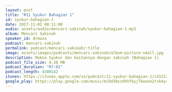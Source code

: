 ```yaml
---
layout: post
title: "#11 Syukur Bahagian 1"
id: syukur-bahagian-1
date: 2017-11-01 00:11:00
audio: assets/audio/mencari-sakinah/syukur-bahagian-1.mp3
album: Mencari Sakinah
speaker_id: drmaza
podcast: mencari-sakinah
permalink: podcast/mencari-sakinah/:title
image: assets/images/podcasts/mencari-sakinah/album-picture-small.jpg
description: Makna Syukur dan kaitannya dengan sakinah (Bahagian 1). 
podcast_file_size: 4.38 MB
podcast_duration: "07:01"
podcast_length: 4380142
itunes: https://itunes.apple.com/us/podcast/11-syukur-bahagian-1/id1312701517?i=1000394721893
google_play: https://play.google.com/music/m/Dd3bszdhhfbyj7kwune2rxk4y4y?t=11_Syukur_Bahagian_1-Mencari_Sakinah
--- 
```

